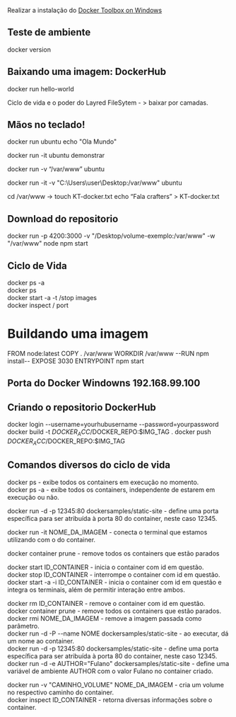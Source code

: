 Realizar a instalação do [Docker Toolbox on Windows](https://download.docker.com/win/stable/DockerToolbox.exe)

## Teste de ambiente
docker version 

## Baixando uma imagem: DockerHub
docker run hello-world <br/>

Ciclo de vida e o poder do Layred FileSytem - > baixar por camadas.<br/>

## Mãos no teclado!
docker run ubuntu echo "Ola Mundo"<br/>

docker run -it ubuntu  demonstrar<br/>

docker run -v “/var/www” ubuntu<br/>

docker run -it -v "C:\Users\user\Desktop:/var/www" ubuntu<br/>

cd /var/www -> touch KT-docker.txt echo “Fala crafters” > KT-docker.txt<br/>

## Download do repositorio

docker run -p 4200:3000 -v "/Desktop/volume-exemplo:/var/www" -w "/var/www" node npm start<br/>

## Ciclo de Vida
docker ps -a<br/>
docker ps<br/>
docker start -a -t /stop images<br/>
docker inspect / port<br/>

# Buildando uma imagem

  FROM node:latest
  COPY . /var/www
  WORKDIR /var/www
  --RUN npm install--
  EXPOSE 3030
  ENTRYPOINT npm start
  
## Porta do Docker Windowns 192.168.99.100

## Criando o repositorio DockerHub

docker login --username=yourhubusername --password=yourpassword
docker build -t $DOCKER_ACC/$DOCKER_REPO:$IMG_TAG .
docker push $DOCKER_ACC/$DOCKER_REPO:$IMG_TAG


## Comandos diversos do ciclo de vida

docker ps - exibe todos os containers em execução no momento.<br/>
docker ps -a - exibe todos os containers, independente de estarem em execução ou não.<br/>

docker run -d -p 12345:80 dockersamples/static-site - define uma porta específica para ser atribuída à porta 80 do container, neste caso 12345.<br/>

docker run -it NOME_DA_IMAGEM - conecta o terminal que estamos utilizando com o do container.<br/>

docker container prune - remove todos os containers que estão parados<br/>

docker start ID_CONTAINER - inicia o container com id em questão.<br/>
docker stop ID_CONTAINER - interrompe o container com id em questão.<br/>
docker start -a -i ID_CONTAINER - inicia o container com id em questão e integra os terminais, além de permitir interação entre ambos.<br/>

docker rm ID_CONTAINER - remove o container com id em questão.<br/>
docker container prune - remove todos os containers que estão parados.<br/>
docker rmi NOME_DA_IMAGEM - remove a imagem passada como parâmetro.<br/>
docker run -d -P --name NOME dockersamples/static-site - ao executar, dá um nome ao container.<br/>
docker run -d -p 12345:80 dockersamples/static-site - define uma porta específica para ser atribuída à porta 80 do container, neste caso 12345.<br/>
docker run -d -e AUTHOR="Fulano" dockersamples/static-site - define uma variável de ambiente AUTHOR com o valor Fulano no container criado.<br/>

docker run -v "CAMINHO_VOLUME" NOME_DA_IMAGEM - cria um volume no respectivo caminho do container.<br/>
docker inspect ID_CONTAINER - retorna diversas informações sobre o container.<br/>






